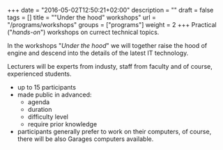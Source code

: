 +++
date = "2016-05-02T12:50:21+02:00"
description = ""
draft = false
tags = []
title = "\"Under the hood\" workshops"
url = "/programs/workshops"
groups = ["programs"]
weight = 2
+++
Practical ("*hands-on*") workshops on currect technical topics.
<!--more-->

In the workshops "*Under the hood*" we will together raise the hood of engine and descend into the 
details of the latest IT technology.

Lecturers will be experts from industy, staff from faculty and of course, experienced students.

- up to 15 participants
- made public in advanced:
  - agenda
  - duration
  - difficulty level
  - require prior knowledge
- participants generally prefer to work on their computers, of course, there will be also Garages computers available.